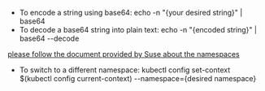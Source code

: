 * To encode a string using base64: echo -n "{your desired string}" | base64
* To decode a base64 string into plain text: echo -n "{encoded string}" | base64 --decode


[please follow the document provided by Suse about the namespaces](https://www.suse.com/c/rancher_blog/introduction-to-kubernetes-namespaces/)
* To switch to a different namespace: kubectl config set-context $(kubectl config current-context) --namespace={desired namespace}
